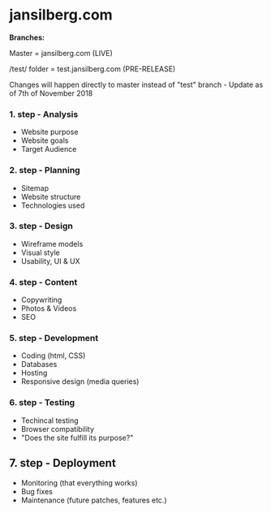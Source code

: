 # jansilberg.com



<strong>Branches:</strong>

Master = jansilberg.com (LIVE)

/test/ folder = test.jansilberg.com (PRE-RELEASE)


Changes will happen directly to master instead of "test" branch - Update as of 7th of November 2018



### 1. step - Analysis 
- Website purpose
- Website goals
- Target Audience

### 2. step - Planning
- Sitemap
- Website structure
- Technologies used

### 3. step - Design
- Wireframe models
- Visual style
- Usability, UI & UX

### 4. step - Content
- Copywriting
- Photos & Videos
- SEO

### 5. step - Development
- Coding (html, CSS)
- Databases
- Hosting
- Responsive design (media queries)

### 6. step - Testing
- Techincal testing
- Browser compatibility
- "Does the site fulfill its purpose?"

## 7. step - Deployment
- Monitoring (that everything works)
- Bug fixes
- Maintenance (future patches, features etc.)
